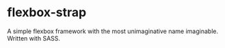 # flexbox-strap
A simple flexbox framework with the most unimaginative name imaginable. Written with SASS.
